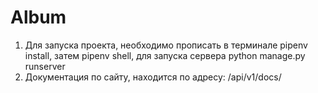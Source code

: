 # Album

1. Для запуска проекта, необходимо прописать в терминале pipenv install, затем pipenv shell, для запуска сервера python manage.py runserver
2. Документация по сайту, находится по адресу: /api/v1/docs/
